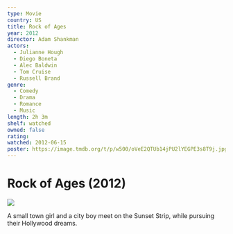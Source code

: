```yaml
---
type: Movie
country: US
title: Rock of Ages
year: 2012
director: Adam Shankman
actors:
  - Julianne Hough
  - Diego Boneta
  - Alec Baldwin
  - Tom Cruise
  - Russell Brand
genre:
  - Comedy
  - Drama
  - Romance
  - Music
length: 2h 3m
shelf: watched
owned: false
rating:
watched: 2012-06-15
poster: https://image.tmdb.org/t/p/w500/oVeE2QTUb14jPU2lYEGPE3s8T9j.jpg
---
```


# Rock of Ages (2012)

![](https://image.tmdb.org/t/p/w500/oVeE2QTUb14jPU2lYEGPE3s8T9j.jpg)

A small town girl and a city boy meet on the Sunset Strip, while pursuing their Hollywood dreams.